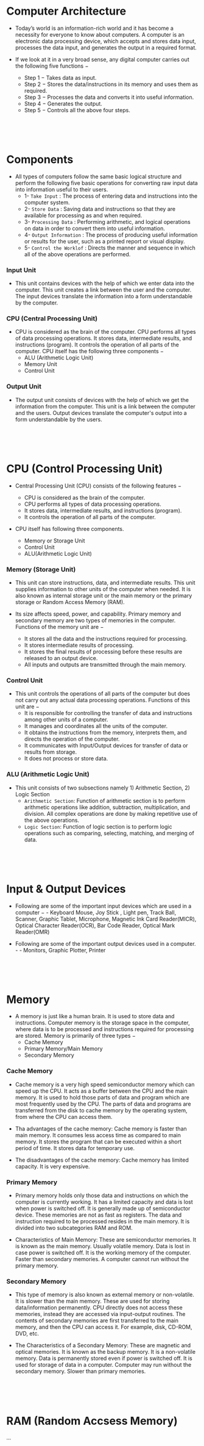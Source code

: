 # Computer Architecture

- Today’s world is an information-rich world and it has become a necessity for everyone to know about computers. A computer is an electronic data processing device, which accepts and stores data input, processes the data input, and generates the output in a required format.

- If we look at it in a very broad sense, any digital computer carries out the following five functions −
  - Step 1 − Takes data as input.
  - Step 2 − Stores the data/instructions in its memory and uses them as required.
  - Step 3 − Processes the data and converts it into useful information.
  - Step 4 − Generates the output.
  - Step 5 − Controls all the above four steps.
  
<br/>
<br/>
<br/>

# Components

- All types of computers follow the same basic logical structure and perform the following five basic operations for converting raw input data into information useful to their users.
  - 1- `Take Input` : The process of entering data and instructions into the computer system.
  - 2- `Store Data` : Saving data and instructions so that they are available for processing as and when required.
  - 3- `Processing Data` : Performing arithmetic, and logical operations on data in order to convert them into useful information.
  - 4- `Output Information` : The process of producing useful information or results for the user, such as a printed report or visual display.
  - 5- `Control the Worklof` : Directs the manner and sequence in which all of the above operations are performed.
  
### Input Unit

- This unit contains devices with the help of which we enter data into the computer. This unit creates a link between the user and the computer. The input devices translate the information into a form understandable by the computer.

### CPU (Central Processing Unit)

- CPU is considered as the brain of the computer. CPU performs all types of data processing operations. It stores data, intermediate results, and instructions (program). It controls the operation of all parts of the computer. CPU itself has the following three components −
  - ALU (Arithmetic Logic Unit)
  - Memory Unit
  - Control Unit
  
### Output Unit

- The output unit consists of devices with the help of which we get the information from the computer. This unit is a link between the computer and the users. Output devices translate the computer's output into a form understandable by the users.

<br/>
<br/>
<br/>

# CPU (Control Processing Unit)

- Central Processing Unit (CPU) consists of the following features −
  - CPU is considered as the brain of the computer.
  - CPU performs all types of data processing operations.
  - It stores data, intermediate results, and instructions (program).
  - It controls the operation of all parts of the computer.
  
- CPU itself has following three components.
  - Memory or Storage Unit
  - Control Unit
  - ALU(Arithmetic Logic Unit)
  
### Memory (Storage Unit)

- This unit can store instructions, data, and intermediate results. This unit supplies information to other units of the computer when needed. It is also known as internal storage unit or the main memory or the primary storage or Random Access Memory (RAM).

- Its size affects speed, power, and capability. Primary memory and secondary memory are two types of memories in the computer. Functions of the memory unit are −
  - It stores all the data and the instructions required for processing.
  - It stores intermediate results of processing.
  - It stores the final results of processing before these results are released to an output device.
  - All inputs and outputs are transmitted through the main memory.

### Control Unit

- This unit controls the operations of all parts of the computer but does not carry out any actual data processing operations. Functions of this unit are −
  - It is responsible for controlling the transfer of data and instructions among other units of a computer.
  - It manages and coordinates all the units of the computer.
  - It obtains the instructions from the memory, interprets them, and directs the operation of the computer.
  - It communicates with Input/Output devices for transfer of data or results from storage.
  - It does not process or store data.
  
### ALU (Arithmetic Logic Unit)

- This unit consists of two subsections namely 1) Arithmetic Section, 2) Logic Section
  - `Arithmetic Section`: Function of arithmetic section is to perform arithmetic operations like addition, subtraction, multiplication, and division. All complex operations are done by making repetitive use of the above operations.
  - `Logic Section`: Function of logic section is to perform logic operations such as comparing, selecting, matching, and merging of data.
  
<br/>
<br/>
<br/>

# Input & Output Devices 

- Following are some of the important input devices which are used in a computer − - Keyboard Mouse, Joy Stick , Light pen, Track Ball, Scanner, Graphic Tablet, Microphone, Magnetic Ink Card Reader(MICR), Optical Character Reader(OCR), Bar Code Reader, Optical Mark Reader(OMR)

- Following are some of the important output devices used in a computer. - - Monitors, Graphic Plotter, Printer

<br/>
<br/>
<br/>

# Memory 

- A memory is just like a human brain. It is used to store data and instructions. Computer memory is the storage space in the computer, where data is to be processed and instructions required for processing are stored. Memory is primarily of three types −
  - Cache Memory
  - Primary Memory/Main Memory
  - Secondary Memory
  
### Cache Memory

- Cache memory is a very high speed semiconductor memory which can speed up the CPU. It acts as a buffer between the CPU and the main memory. It is used to hold those parts of data and program which are most frequently used by the CPU. The parts of data and programs are transferred from the disk to cache memory by the operating system, from where the CPU can access them.

- Tha advantages of the cache memory: Cache memory is faster than main memory. It consumes less access time as compared to main memory. It stores the program that can be executed within a short period of time. It stores data for temporary use.

- The disadvantages of the cache memory: Cache memory has limited capacity. It is very expensive.

### Primary Memory

- Primary memory holds only those data and instructions on which the computer is currently working. It has a limited capacity and data is lost when power is switched off. It is generally made up of semiconductor device. These memories are not as fast as registers. The data and instruction required to be processed resides in the main memory. It is divided into two subcategories RAM and ROM.

- Characteristics of Main Memory: These are semiconductor memories. It is known as the main memory. Usually volatile memory. Data is lost in case power is switched off. It is the working memory of the computer. Faster than secondary memories. A computer cannot run without the primary memory.

### Secondary Memory 

- This type of memory is also known as external memory or non-volatile. It is slower than the main memory. These are used for storing data/information permanently. CPU directly does not access these memories, instead they are accessed via input-output routines. The contents of secondary memories are first transferred to the main memory, and then the CPU can access it. For example, disk, CD-ROM, DVD, etc.

- The Characteristics of a Secondary Memory: These are magnetic and optical memories. It is known as the backup memory. It is a non-volatile memory. Data is permanently stored even if power is switched off. It is used for storage of data in a computer. Computer may run without the secondary memory. Slower than primary memories.

<br/>
<br/>
<br/>

# RAM (Random Accsess Memory)

...
